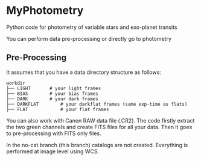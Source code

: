 # MyPhotometry
Python code for photometry of variable stars and exo-planet transits


You can perform data pre-processing or directly go to photometry

## Pre-Processing
It assumes that you have a data directory structure as follows:

    workdir 
    ├── LIGHT 	    # your light frames 
    ├── BIAS 	    # your bias frames 
    ├── DARK 	    # your dark frames 
    ├── DARKFLAT 	    # your darkflat frames (same exp-time as flats)
    ├── FLAT            # your flat frames

You can also work with Canon RAW data file (.CR2). The code firstly
extract the two green channels and create FITS files for all your data.
Then it goes to pre-processing with FITS only files.

In the no-cat branch (this branch) catalogs are not created. Everything is 
performed at image level using WCS.
